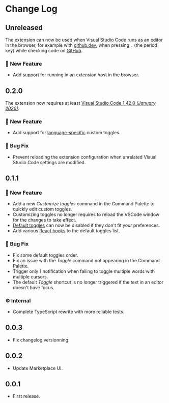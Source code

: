 # Change Log

## Unreleased

The extension can now be used when Visual Studio Code runs as an editor in the browser, for example with [github.dev](https://github.dev), when pressing `.` (the period key) while checking code on [GitHub](https://github.com/).

### 🚀 New Feature

- Add support for running in an extension host in the browser.

## 0.2.0

The extension now requires at least [Visual Studio Code 1.42.0 _(January 2020)_](https://code.visualstudio.com/updates/v1_42).

### 🚀 New Feature

- Add support for [language-specific](https://code.visualstudio.com/docs/getstarted/settings#_languagespecific-editor-settings) custom toggles.

### 🐛 Bug Fix

- Prevent reloading the extension configuration when unrelated Visual Studio Code settings are modified.

## 0.1.1

### 🚀 New Feature

- Add a new _Customize toggles_ command in the Command Palette to quickly edit custom toggles.
- Customizing toggles no longer requires to reload the VSCode window for the changes to take effect.
- [Default toggles](https://raw.githubusercontent.com/HiDeoo/toggler-vscode/master/src/defaults.json) can now be disabled if they don't fit your preferences.
- Add various [React hooks](https://reactjs.org/docs/hooks-reference.html) to the default toggles list.

### 🐛 Bug Fix

- Fix some default toggles order.
- Fix an issue with the _Toggle_ command not appearing in the Command Palette.
- Trigger only 1 notification when failing to toggle multiple words with multiple cursors.
- The default _Toggle_ shortcut is no longer triggered if the text in an editor doesn't have focus.

### ⚙️ Internal

- Complete TypeScript rewrite with more reliable tests.

## 0.0.3

- Fix changelog versionning.

## 0.0.2

- Update Marketplace UI.

## 0.0.1

- First release.
